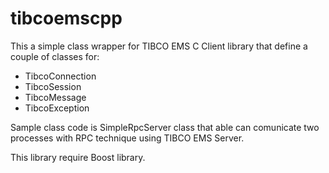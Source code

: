 # tibcoemscpp

This a simple class wrapper for TIBCO EMS C Client library that define a couple of classes for:

* TibcoConnection
* TibcoSession
* TibcoMessage
* TibcoException

Sample class code is SimpleRpcServer class that able can comunicate two processes with RPC technique using TIBCO EMS Server. 

This library require Boost library.
